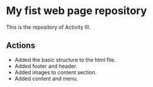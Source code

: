 # My fist web page repository

This is the repository of Activity III.

## Actions
- Added the basic structure to the html file. 
- Added footer and header.
- Added images to content section.
- Added content and menu.